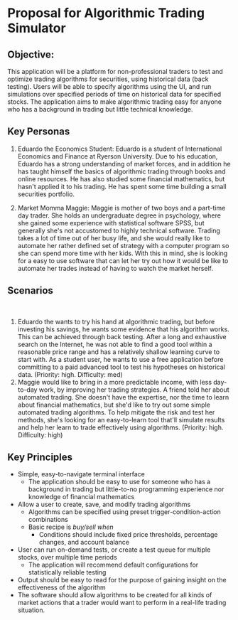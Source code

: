 # Proposal for Algorithmic Trading Simulator

## Objective:

This application will be a platform for non-professional traders to test and optimize trading algorithms for securities, using historical data (back testing). Users will be able to specify algorithms using the UI, and run simulations over specified periods of time on historical data for specified stocks. The application aims to make algorithmic trading easy for anyone who has a background in trading but little technical knowledge.

## Key Personas

1. Eduardo the Economics Student: 
Eduardo is a student of International Economics and Finance at Ryerson University. Due to his education, Eduardo has a strong understanding of market forces, and in addition he has taught himself the basics of algorithmic trading through books and online resources. He has also studied some financial mathematics, but hasn't applied it to his trading. He has spent some time building a small securities portfolio.

1. Market Momma Maggie:
Maggie is mother of two boys and a part-time day trader. She holds an undergraduate degree in psychology, where she gained some experience with statistical software SPSS, but generally she's not accustomed to highly technical software. Trading takes a lot of time out of her busy life, and she would really like to automate her rather defined set of strategy with a computer program so she can spend more time with her kids. With this in mind, she is looking for a easy to use software that can let her try out how it would be like to automate her trades instead of having to watch the market herself.

## Scenarios
​
1. Eduardo the wants to try his hand at algorithmic trading, but before investing his savings, he wants some evidence that his algorithm works. This can be achieved through back testing. After a long and exhaustive search on the Internet, he was not able to find a good tool within a reasonable price range and has a relatively shallow learning curve to start with. As a student user, he wants to use a free application before committing to a paid advanced tool to test his hypotheses on historical data. (Priority: high. Difficulty: med)
​
2. Maggie would like to bring in a more predictable income, with less day-to-day work, by improving her trading strategies. A friend told her about automated trading. She doesn't have the expertise, nor the time to learn about financial mathematics, but she'd like to try out some simple automated trading algorithms. To help mitigate the risk and test her methods, she's looking for an easy-to-learn tool that'll simulate results and help her learn to trade effectively using algorithms. (Priority: high. Difficulty: high) 

## Key Principles
* Simple, easy-to-navigate terminal interface
  * The application should be easy to use for someone who has a background in trading but little-to-no programming experience nor knowledge of financial mathematics
* Allow a user to create, save, and modify trading algorithms
  * Algorithms can be specified using preset trigger-condition-action combinations
  * Basic recipe is _buy/sell <amount> when <conditions>_
    * Conditions should include fixed price thresholds, percentage changes, and account balance
* User can run on-demand tests, or create a test queue for multiple stocks, over multiple time periods
  * The application will recommend default configurations for statistically reliable testing
* Output should be easy to read for the purpose of gaining insight on the effectiveness of the algorithm
* The software should allow algorithms to be created for all kinds of market actions that a trader would want to perform in a real-life trading situation.